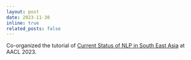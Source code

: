 ```yaml
---
layout: post
date: 2023-11-30
inline: true
related_posts: false
---
```


Co-organized the tutorial of [Current Status of NLP in South East Asia](https://aacl2023-sea-nlp.github.io/) at AACL 2023.